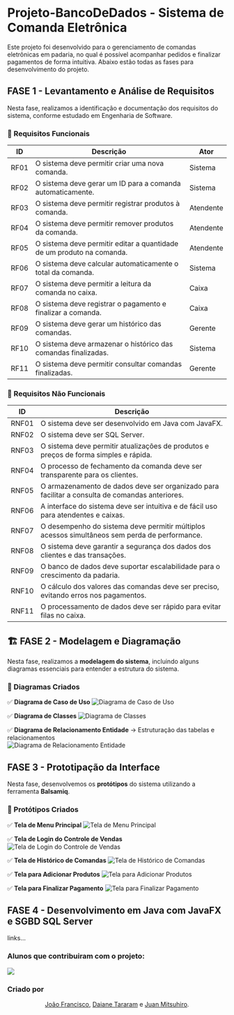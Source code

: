 # Projeto-BancoDeDados - Sistema de Comanda Eletrônica
Este projeto foi desenvolvido para o gerenciamento de comandas eletrônicas em padaria, no qual é possível acompanhar pedidos e finalizar pagamentos de forma intuitiva. Abaixo estão todas as fases para desenvolvimento do projeto.

## FASE 1 - Levantamento e Análise de Requisitos

Nesta fase, realizamos a identificação e documentação dos requisitos do sistema, conforme estudado em Engenharia de Software.

### 📌 Requisitos Funcionais

| **ID**  | **Descrição**                                      | **Ator**    |
|--------|--------------------------------------------------|-------------|
| RF01   | O sistema deve permitir criar uma nova comanda. | Sistema     |
| RF02   | O sistema deve gerar um ID para a comanda automaticamente. | Sistema |
| RF03   | O sistema deve permitir registrar produtos à comanda. | Atendente |
| RF04   | O sistema deve permitir remover produtos da comanda. | Atendente |
| RF05   | O sistema deve permitir editar a quantidade de um produto na comanda. | Atendente |
| RF06   | O sistema deve calcular automaticamente o total da comanda. | Sistema |
| RF07   | O sistema deve permitir a leitura da comanda no caixa. | Caixa |
| RF08   | O sistema deve registrar o pagamento e finalizar a comanda. | Caixa |
| RF09   | O sistema deve gerar um histórico das comandas. | Gerente |
| RF10   | O sistema deve armazenar o histórico das comandas finalizadas. | Sistema |
| RF11   | O sistema deve permitir consultar comandas finalizadas. | Gerente |

### 📌 Requisitos Não Funcionais

| **ID**   | **Descrição** |
|----------|--------------|
| RNF01    | O sistema deve ser desenvolvido em Java com JavaFX. |
| RNF02    | O sistema deve ser SQL Server. |
| RNF03    | O sistema deve permitir atualizações de produtos e preços de forma simples e rápida. |
| RNF04    | O processo de fechamento da comanda deve ser transparente para os clientes. |
| RNF05    | O armazenamento de dados deve ser organizado para facilitar a consulta de comandas anteriores. |
| RNF06    | A interface do sistema deve ser intuitiva e de fácil uso para atendentes e caixas. |
| RNF07    | O desempenho do sistema deve permitir múltiplos acessos simultâneos sem perda de performance. |
| RNF08    | O sistema deve garantir a segurança dos dados dos clientes e das transações. |
| RNF09    | O banco de dados deve suportar escalabilidade para o crescimento da padaria. |
| RNF10    | O cálculo dos valores das comandas deve ser preciso, evitando erros nos pagamentos. |
| RNF11    | O processamento de dados deve ser rápido para evitar filas no caixa. |

## 🏗️ FASE 2 - Modelagem e Diagramação  

Nesta fase, realizamos a **modelagem do sistema**, incluindo alguns diagramas essenciais para entender a estrutura do sistema.  

### 🔹 Diagramas Criados  
✅ **Diagrama de Caso de Uso** 
![Diagrama de Caso de Uso](https://raw.githubusercontent.com/DaianeTararam/Projeto-BancoDeDados/refs/heads/main/docs/diagramas/Caso%20de%20Uso%20Padaria.png?token=GHSAT0AAAAAADFVRGANWYTJDFXJP4QPNJBY2COG5IA)

✅ **Diagrama de Classes** 
![Diagrama de Classes](https://raw.githubusercontent.com/DaianeTararam/Projeto-BancoDeDados/refs/heads/main/docs/diagramas/Diagrama%20de%20Classe.png?token=GHSAT0AAAAAADFVRGANDOVHMXAIVO46A6TW2COG6AQ)

✅ **Diagrama de Relacionamento Entidade** → Estruturação das tabelas e relacionamentos  
![Diagrama de Relacionamento Entidade](https://raw.githubusercontent.com/DaianeTararam/Projeto-BancoDeDados/refs/heads/main/docs/diagramas/DiagramaBD.png?token=GHSAT0AAAAAADFVRGANYCLOKRIF2I637FDK2COHAFA)  

## FASE 3 - Prototipação da Interface  

Nesta fase, desenvolvemos os **protótipos** do sistema utilizando a ferramenta **Balsamiq**.

### 📌 Protótipos Criados  
✅ **Tela de Menu Principal**
![Tela de Menu Principal](https://raw.githubusercontent.com/DaianeTararam/Projeto-BancoDeDados/refs/heads/main/docs/prototipos/Menu%20Principal%20-%20parte%201.png?token=GHSAT0AAAAAADFVRGAMEW4JPJTSPAOXIREG2COHFKA)

✅ **Tela de Login do Controle de Vendas**
![Tela de Login do Controle de Vendas](https://raw.githubusercontent.com/DaianeTararam/Projeto-BancoDeDados/refs/heads/main/docs/prototipos/Menu%20Principal%20-%20parte%202.png?token=GHSAT0AAAAAADFVRGAN5XIZAS4CE4WAKFGU2COHNEQ)  

✅ **Tela de Histórico de Comandas**
![Tela de Histórico de Comandas](https://raw.githubusercontent.com/DaianeTararam/Projeto-BancoDeDados/refs/heads/main/docs/prototipos/Prot%C3%B3tipo%20-%20Hist%C3%B3rico%20das%20Comandas.png?token=GHSAT0AAAAAADFVRGAMQUDY3O2GSAKENJCI2COHDOQ)

✅ **Tela para Adicionar Produtos**
![Tela para Adicionar Produtos](https://raw.githubusercontent.com/DaianeTararam/Projeto-BancoDeDados/refs/heads/main/docs/prototipos/Prot%C3%B3tipo%20-%20Add%20Produtos.png?token=GHSAT0AAAAAADFVRGANFD5D74M4FNQ2DMNI2COHLTA) 

✅ **Tela para Finalizar Pagamento**
![Tela para Finalizar Pagamento](https://github.com/DaianeTararam/Projeto-BancoDeDados/blob/main/docs/prototipos/Prot%C3%B3tipo%20-%20Finalizar%20Pagamento.png) 

## FASE 4 - Desenvolvimento em Java com JavaFX e SGBD SQL Server  

links...

### Alunos que contribuiram com o projeto:

<a href="https://github.com/DaianeTararam/Projeto-BancoDeDados/graphs/contributors">
  <img src="https://contrib.rocks/image?repo=DaianeTararam/Projeto-BancoDeDados"/>
</a>

### Criado por  

<div align="center">
  <a href="https://github.com/Joaoftito">João Francisco</a>,  
  <a href="https://github.com/DaianeTararam">Daiane Tararam</a> e  
  <a href="https://github.com/JuanMitsuhiro">Juan Mitsuhiro</a>.
</div>

